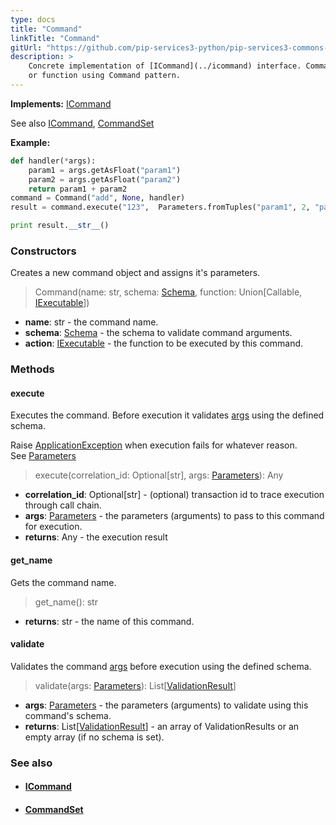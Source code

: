 ```yaml
---
type: docs
title: "Command"
linkTitle: "Command"
gitUrl: "https://github.com/pip-services3-python/pip-services3-commons-python"
description: > 
    Concrete implementation of [ICommand](../icommand) interface. Command allows to call a method
    or function using Command pattern.
---
```


**Implements:** [ICommand](../icommand)

See also [ICommand](../icommand), [CommandSet](../command_set) 

**Example:**
```python
def handler(*args):
    param1 = args.getAsFloat("param1")
    param2 = args.getAsFloat("param2")
    return param1 + param2
command = Command("add", None, handler)
result = command.execute("123",  Parameters.fromTuples("param1", 2, "param2", 2))

print result.__str__()

```

### Constructors

Creates a new command object and assigns it's parameters.

> Command(name: str, schema: [Schema](../../validate/schema), function: Union[Callable, [IExecutable](../../run/iexecutable)])

- **name**: str - the command name.
- **schema**: [Schema](../../validate/schema) - the schema to validate command arguments.
- **action**:  [IExecutable](../../run/iexecutable) - the function to be executed by this command.


### Methods

#### execute
Executes the command. Before execution it validates [args](../../run/parameters) using the defined schema.

Raise [ApplicationException](../../errors/application_exception) when execution fails for whatever reason.  
See [Parameters](../../run/parameters)

> execute(correlation_id: Optional[str], args: [Parameters](../../run/parameters)): Any

- **correlation_id**: Optional[str] - (optional) transaction id to trace execution through call chain.
- **args**: [Parameters](../../run/parameters) - the parameters (arguments) to pass to this command for execution.
- **returns**: Any - the execution result

#### get_name
Gets the command name.

> get_name(): str

- **returns**: str - the name of this command. 

#### validate
Validates the command [args](../../run/parameters) before execution using the defined schema.

> validate(args: [Parameters](../../run/parameters)): List[[ValidationResult](../../validate/validation_result)]

- **args**: [Parameters](../../run/parameters) - the parameters (arguments) to validate using this command's schema.
- **returns**: List[[ValidationResult](../../validate/validation_result)] - an array of ValidationResults or an empty array (if no schema is set).



### See also
- #### [ICommand](../icommand)
- #### [CommandSet](../command_set) 
